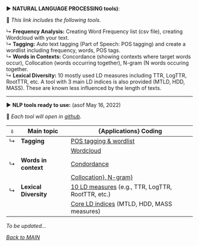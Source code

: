 ▶️ **NATURAL LANGUAGE PROCESSING tools)**:   

🔎 _This link includes the following tools._     

↳ **Frequency Analysis:** Creating Word Frequency list (csv file), creating Wordcloud with your text.   
↳ **Tagging:** Auto text tagging (Part of Speech: POS tagging) and create a wordlist including frequency, words, POS tags.   
↳ **Words in Contexts:** Concordance (showing contexts where target words occur), Collocation (words occurring together), N-gram (N words occuring together.  
↳ **Lexical Diversity:** 10 mostly used LD measures including TTR, LogTTR, RootTTR, etc. A tool with 3 main LD indices is also provided (MTLD, HDD, MASS). These are known less influenced by the length of texts. 

---

▶️ **NLP tools ready to use:** (asof May 16, 2022)  

🌱 _Each tool will open in [github]("https://github.com)._  

|💧 | Main topic | {Applications} Coding |
|--|------------| ------------|  
|↳ | **Tagging** |[POS tagging & wordlist](https://github.com/MK316/applications/blob/e97cc8a0c51c8009a4a2a0b597cb3962c55dfaf2/Tagging_CorpusToolKit.ipynb) |
|  |  |[Wordcloud](https://github.com/MK316/applications/blob/main/wordcloud.ipynb)|
|↳ | **Words in context** | [Condordance](https://github.com/MK316/applications/blob/e97cc8a0c51c8009a4a2a0b597cb3962c55dfaf2/concordance.ipynb) |
|  |                  | [Collocation}, N-gram}](https://github.com/MK316/applications/blob/main/N_gram.ipynb) |
|↳ | **Lexical Diversity** |[10 LD measures](https://github.com/kristopherkyle/lexical_diversity) (e.g., TTR, LogTTR, RootTTR, etc.) |
|  |                  | [Core LD indices](https://github.com/MK316/applications/blob/main/LD_mtld_hdd_mass.ipynb) (MTLD, HDD, MASS measures)| 

_To be updated..._

 [_Back to MAIN_](../README.md)
